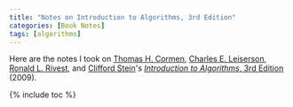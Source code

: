 ```yaml
---
title: "Notes on Introduction to Algorithms, 3rd Edition"
categories: [Book Notes]
tags: [algorithms]
---
```


Here are the notes I took on [Thomas H. Cormen](https://www.cs.dartmouth.edu/~thc/), [Charles E. Leiserson](https://people.csail.mit.edu/cel/), [Ronald L. Rivest](https://people.csail.mit.edu/rivest/), and [Clifford Stein](http://www.columbia.edu/~cs2035/)'s [*Introduction to Algorithms*, 3rd Edition](https://www.amazon.com/dp/0262033844) (2009).

{% include toc %}